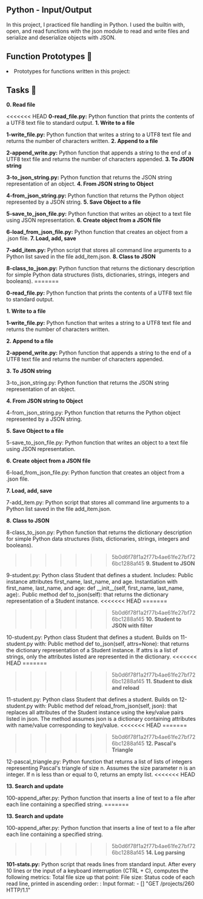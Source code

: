 <h2>Python - Input/Output</h2>
<p>In this project, I practiced file handling in Python. I used the builtin with, open, and read functions with the json module to read and write files and serialize and deserialize objects with JSON.</p>

<h2>Function Prototypes 💾</h2>
<li>Prototypes for functions written in this project:</li>

<h2>Tasks 📃</h2>
<strong>0. Read file</strong>

<<<<<<< HEAD
<strong>0-read_file.py:</strong> Python function that prints the contents of a UTF8 text file to standard output.
<strong>1. Write to a file</strong>

<strong>1-write_file.py:</strong> Python function that writes a string to a UTF8 text file and returns the number of characters written.
<strong>2. Append to a file</strong>

<strong>2-append_write.py:</strong> Python function that appends a string to the end of a UTF8 text file and returns the number of characters appended.
<strong>3. To JSON string</strong>

<strong>3-to_json_string.py:</strong> Python function that returns the JSON string representation of an object.
<strong>4. From JSON string to Object</strong>

<strong>4-from_json_string.py:</strong> Python function that returns the Python object represented by a JSON string.
<strong>5. Save Object to a file</strong>

<strong>5-save_to_json_file.py:</strong>
Python function that writes an object to a text file using JSON representation.
<strong>6. Create object from a JSON file</strong>

<strong>6-load_from_json_file.py:</strong> Python function that creates an object from a .json file.
<strong>7. Load, add, save</strong>

<strong>7-add_item.py:</strong> Python script that stores all command line arguments to a Python list saved in the file add_item.json.
<strong>8. Class to JSON</strong>

<strong>8-class_to_json.py:</strong> Python function that returns the dictionary description for simple Python data structures (lists, dictionaries, strings, integers and booleans).
=======</p>
<strong>0-read_file.py:</strong> Python function that prints the contents of a UTF8 text file to standard output.

<strong>1. Write to a file</strong>

<strong>1-write_file.py:</strong> Python function that writes a string to a UTF8 text file and returns the number of characters written.

<strong>2. Append to a file</strong>

<strong>2-append_write.py:</strong> Python function that appends a string to the end of a UTF8 text file and returns the number of characters appended.

<strong>3. To JSON string</strong>

3-to_json_string.py: Python function that returns the JSON string representation of an object.

<strong>4. From JSON string to Object</strong>

4-from_json_string.py: Python function that returns the Python object represented by a JSON string.

<strong>5. Save Object to a file</strong>

5-save_to_json_file.py: Python function that writes an object to a text file using JSON representation.

<strong>6. Create object from a JSON file</strong>

6-load_from_json_file.py: Python function that creates an object from a .json file.

<strong>7. Load, add, save</strong>

7-add_item.py: Python script that stores all command line arguments to a Python list saved in the file add_item.json.

<strong>8. Class to JSON</strong>

8-class_to_json.py: Python function that returns the dictionary description for simple Python data structures (lists, dictionaries, strings, integers and booleans).

>>>>>>> 5b0d6f78f1a2f77b4ae61fe27bf726bc1288af45
<strong>9. Student to JSON</strong>

<p>9-student.py: Python class Student that defines a student. Includes:
Public instance attributes first_name, last_name, and age.
Instantiation with first_name, last_name, and age: def __init__(self, first_name, last_name, age):.
Public method def to_json(self): that returns the dictionary representation of a Student instance.
<<<<<<< HEAD
=======</p>

>>>>>>> 5b0d6f78f1a2f77b4ae61fe27bf726bc1288af45
<strong>10. Student to JSON with filter</strong>

<p>10-student.py: Python class Student that defines a student. Builds on 11-student.py with:
Public method def to_json(self, attrs=None): that returns the dictionary representation of a Student instance.
If attrs is a list of strings, only the attributes listed are represented in the dictionary.
<<<<<<< HEAD
=======</p>

>>>>>>> 5b0d6f78f1a2f77b4ae61fe27bf726bc1288af45
<strong>11. Student to disk and reload</strong>

<p>11-student.py: Python class Student that defines a student. Builds on 12-student.py with:
Public method def reload_from_json(self, json): that replaces all attributes of the Student instance using the key/value pairs listed in json.
The method assumes json is a dictionary containing attributes with name/value corresponding to key/value.
<<<<<<< HEAD
=======</p>

>>>>>>> 5b0d6f78f1a2f77b4ae61fe27bf726bc1288af45
<strong>12. Pascal's Triangle</strong>
<p>12-pascal_triangle.py: Python function that returns a list of lists of integers representing Pascal's triangle of size n.
Assumes the size parameter n is an integer.
If n is less than or equal to 0, returns an empty list.
<<<<<<< HEAD</p>
<strong>13. Search and update</strong>

<p>100-append_after.py: Python function that inserts a line of text to a file after each line containing a specified string.
=======</p>

<strong>13. Search and update</strong>

100-append_after.py: Python function that inserts a line of text to a file after each line containing a specified string.

>>>>>>> 5b0d6f78f1a2f77b4ae61fe27bf726bc1288af45
<strong>14. Log parsing</strong>

<strong>101-stats.py:</strong> Python script that reads lines from standard input. After every 10 lines or the input of a keyboard interruption (CTRL + C), computes the following metrics:
Total file size up that point: File size: <total size>
Status code of each read line, printed in ascending order: <status code>: <number>
Input format: <IP Address> - [<date>] "GET /projects/260 HTTP/1.1" <status code> <file size>
